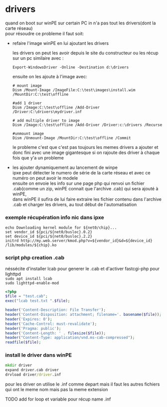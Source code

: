 # drivers
quand on boot sur winPE sur certain PC in n'a pas tout les drivers(dont la carte réseau)  
pour résoudre ce probleme il faut soit:
- refaire l'image winPE en lui ajoutant les drivers

  les drivers on peut les avoir depuis le site du constructeur ou les récup sur un pc similaire avec :
  ```
  Export-WindowsDriver -Online -Destination d:\drivers
  ```
  ensuite on les ajoute à l'image avec:
  ```
  # mount image
  Dism /Mount-Image /ImageFile:C:\test\images\install.wim /MountDir:C:\test\offline
  
  #add 1 driver
  Dism /Image:C:\test\offline /Add-Driver /Driver:C:\drivers\mydriver.inf

  # add multiple driver to image
  Dism /Image:C:\test\offline /Add-Driver /Driver:c:\drivers /Recurse
  
  #unmount image
  Dism /Unmount-Image /MountDir:C:\test\offline /Commit
  ```
  
  le probleme c'est que c'est pas toujours les memes drivers a ajouter et donc fini avec une image gigantesque si on rajoute des driver à chaque fois que y'a un probleme

- les ajouter dynamiquement au lancement de winpe  
  ipxe peut détecter le numero de série de la carte réseau et avec ce numéro on peut avoir le modele  
  ensuite on envoie les info sur une page php qui renvoi un fichier .cab(comme un zip, winPE connait que l'archive .cab) qui sera ajouté à winPE,  
  dans winPE il sufira de lui faire extraire les fichier contenu dans l'archive .cab et charger les drivers, au tout début de l'automatisation  

### exemple récupération info nic dans ipxe
  ```ipxe
  echo Downloading kernel module for ${net0/chip}...
set vendor_id ${pci/${net0/busloc}.0.2}
set device_id ${pci/${net0/busloc}.2.2}
initrd http://my.web.server/kmod.php?v=${vendor_id}&d=${device_id} /lib/modules/${chip}.ko
```

### script php creation .cab
néssécite d'installer lcab pour generer le .cab et d'activer fastcgi-php pour lighttpd  
`sudo apt install lcab`  
`sudo lighttpd-enable-mod`  

```php
<?php
$file = "test.cab"; 
exec("lcab test.txt ".$file);  

header('Content-Description: File Transfer');
header('Content-Disposition: attachment; filename='. basename($file));
header('Expires: 0');
header('Cache-Control: must-revalidate');
header('Pragma: public');
header('Content-Length: ' . filesize($file));
header("Content-Type: application/vnd.ms-cab-compressed"); 
readfile($file);

```

### install le driver dans winPE

```cmd
mkdir driver
expand driver.cab driver
drvload driver/driver.inf
```

pour les driver on utilise le .inf comme depart mais il faut les autres fichiers qui ont le meme nom mais pas la meme extension

TODO add for loop et variable pour récup name .inf